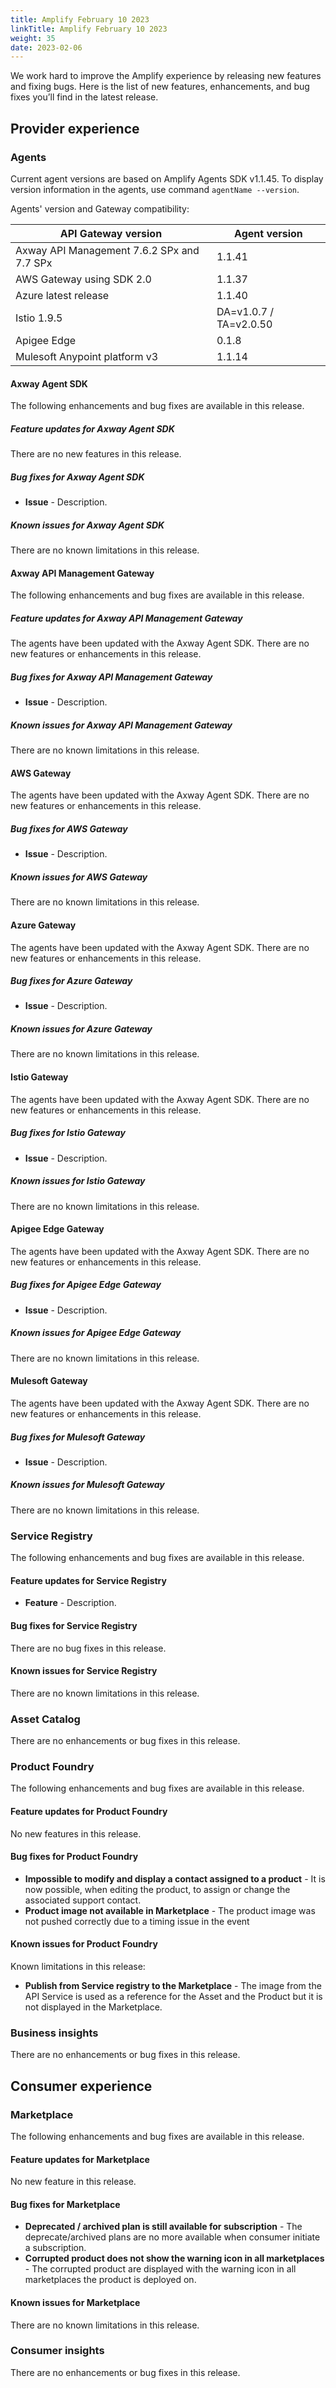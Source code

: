 ```yaml
---
title: Amplify February 10 2023
linkTitle: Amplify February 10 2023
weight: 35
date: 2023-02-06
---
```

We work hard to improve the Amplify experience by releasing new features and fixing bugs. Here is the list of new features, enhancements, and bug fixes you’ll find in the latest release.

## Provider experience

### Agents

Current agent versions are based on Amplify Agents SDK v1.1.45. To display version information in the agents, use command `agentName --version`.

Agents' version and Gateway compatibility:

| API Gateway version                        | Agent version          |
|--------------------------------------------|------------------------|
| Axway API Management 7.6.2 SPx and 7.7 SPx | 1.1.41                 |
| AWS Gateway using SDK 2.0                  | 1.1.37                 |
| Azure latest release                       | 1.1.40                 |
| Istio 1.9.5                                | DA=v1.0.7 / TA=v2.0.50 |
| Apigee Edge                                | 0.1.8                  |
| Mulesoft Anypoint platform v3              | 1.1.14                 |

#### Axway Agent SDK

The following enhancements and bug fixes are available in this release.

##### Feature updates for Axway Agent SDK

There are no new features in this release.

##### Bug fixes for Axway Agent SDK

* **Issue** - Description.

##### Known issues for Axway Agent SDK

There are no known limitations in this release.

#### Axway API Management Gateway

The following enhancements and bug fixes are available in this release.

##### Feature updates for Axway API Management Gateway

The agents have been updated with the Axway Agent SDK. There are no new features or enhancements in this release.

##### Bug fixes for Axway API Management Gateway

* **Issue** - Description.

##### Known issues for Axway API Management Gateway

There are no known limitations in this release.

#### AWS Gateway

The agents have been updated with the Axway Agent SDK. There are no new features or enhancements in this release.

##### Bug fixes for AWS Gateway

* **Issue** - Description.

##### Known issues for AWS Gateway

There are no known limitations in this release.

#### Azure Gateway

The agents have been updated with the Axway Agent SDK. There are no new features or enhancements in this release.

##### Bug fixes for Azure Gateway

* **Issue** - Description.

##### Known issues for Azure Gateway

There are no known limitations in this release.

#### Istio Gateway

The agents have been updated with the Axway Agent SDK. There are no new features or enhancements in this release.

##### Bug fixes for Istio Gateway

* **Issue** - Description.

##### Known issues for Istio Gateway

There are no known limitations in this release.

#### Apigee Edge Gateway

The agents have been updated with the Axway Agent SDK. There are no new features or enhancements in this release.

##### Bug fixes for Apigee Edge Gateway

* **Issue** - Description.

##### Known issues for Apigee Edge Gateway

There are no known limitations in this release.

#### Mulesoft Gateway

The agents have been updated with the Axway Agent SDK. There are no new features or enhancements in this release.

##### Bug fixes for Mulesoft Gateway

* **Issue** - Description.

##### Known issues for Mulesoft Gateway

There are no known limitations in this release.

### Service Registry

The following enhancements and bug fixes are available in this release.

#### Feature updates for Service Registry

* **Feature** - Description.

#### Bug fixes for Service Registry

There are no bug fixes in this release.

#### Known issues for Service Registry

There are no known limitations in this release.

### Asset Catalog

There are no enhancements or bug fixes in this release.

### Product Foundry

The following enhancements and bug fixes are available in this release.

#### Feature updates for Product Foundry

No new features in this release.

#### Bug fixes for Product Foundry

* **Impossible to modify and display a contact assigned to a product** - It is now possible, when editing the product, to assign or change the associated support contact.
* **Product image not available in Marketplace** - The product image was not pushed correctly due to a timing issue in the event 

#### Known issues for Product Foundry

Known limitations in this release:

* **Publish from Service registry to the Marketplace** - The image from the API Service is used as a reference for the Asset and the Product but it is not displayed in the Marketplace.

### Business insights

There are no enhancements or bug fixes in this release.

## Consumer experience

### Marketplace

The following enhancements and bug fixes are available in this release.

#### Feature updates for Marketplace

No new feature in this release.

#### Bug fixes for Marketplace

* **Deprecated / archived plan is still available for subscription** - The deprecate/archived plans are no more available when consumer initiate a subscription.
* **Corrupted product does not show the warning icon in all marketplaces** - The corrupted product are displayed with the warning icon in all marketplaces the product is deployed on.

#### Known issues for Marketplace

There are no known limitations in this release.

### Consumer insights

There are no enhancements or bug fixes in this release.
